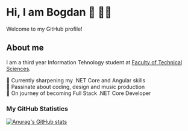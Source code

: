 # Hi, I am Bogdan :wave: 👨‍💻

Welcome to my GitHub profile! 

## About me

I am a third year Information Tehnology student at [Faculty of Technical Sciences](http://www.ftn.kg.ac.rs/). 

📘 Currently sharpening my .NET Core and Angular skills <br>
💙 Passinate about coding, design and music production <br>
🚀 On journey of becoming Full Stack .NET Core Developer

### My GitHub Statistics

[![Anurag's GitHub stats](https://github-readme-stats.vercel.app/api?username=bogdanm01&show_icons=true&theme=github_dark&hide=stars,issues)](https://github.com/anuraghazra/github-readme-stats)

